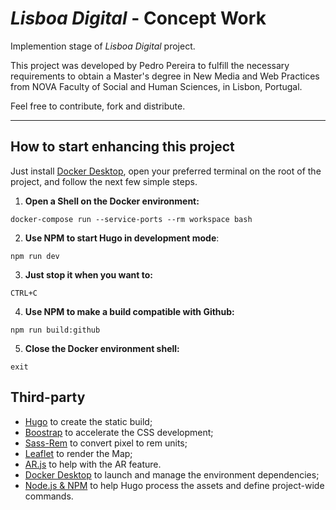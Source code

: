 *Lisboa Digital* - Concept Work
================================

Implemention stage of *Lisboa Digital* project.

This project was developed by Pedro Pereira to fulfill the necessary requirements to obtain a Master's degree in New Media and Web Practices from NOVA Faculty of Social and Human Sciences, in Lisbon, Portugal.

Feel free to contribute, fork and distribute.

--------------------------------------------

How to start enhancing this project
-----------------------------------

Just install [Docker Desktop](https://www.docker.com/products/docker-desktop), open your preferred terminal on the root of the project, and follow the next few simple steps.


1. **Open a Shell on the Docker environment:**
```console
docker-compose run --service-ports --rm workspace bash
```

2. **Use NPM to start Hugo in development mode**:
```console
npm run dev
```

3. **Just stop it when you want to:**
```
CTRL+C
```

4. **Use NPM to make a build compatible with Github:**
```console
npm run build:github
```

5. **Close the Docker environment shell:**
```
exit
```

Third-party
-----------

+ [Hugo](https://github.com/gohugoio/hugo) to create the static build;
+ [Boostrap](https://github.com/twbs/bootstrap) to accelerate the CSS development;
+ [Sass-Rem](https://github.com/pierreburel/sass-rem) to convert pixel to rem units;
+ [Leaflet](https://github.com/Leaflet/Leaflet) to render the Map;
+ [AR.js](https://github.com/AR-js-org/AR.js) to help with the AR feature.
+ [Docker Desktop](https://www.docker.com/products/docker-desktop) to launch and manage the environment dependencies;
+ [Node.js & NPM](https://nodejs.org) to help Hugo process the assets and define project-wide commands.

